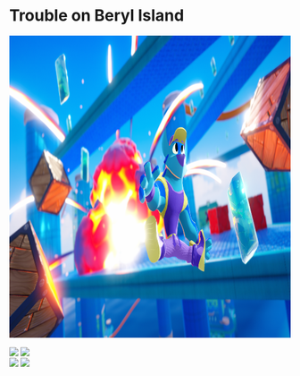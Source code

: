# Trouble on Beryl Island

<p align="center"><img src="images/splash-art.png" width="960" height="540"></p>


<div class="row"> 
  <div class="column">
    <img src="images/first-view.webp">
    <img src="images/first-view.webp">
  </div>
  <div class="column">
    <img src="images/first-view.webp">
    <img src="images/first-view.webp">
  </div> 
</div>
